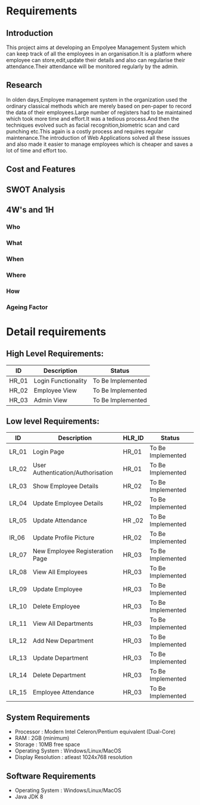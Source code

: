 # Requirements
## Introduction
This project aims at developing an Empolyee Management System which can keep track of all the employees in an organisation.It is a platform where employee can store,edit,update their details and also can regularise their attendance.Their attendance will be monitored regularly by the admin.

## Research
In olden days,Employee management system in the organization used the ordinary classical methods which are merely based on pen-paper to record the data of their employees.Large number of registers had to be maintained which took more time and effort.It was a tedious process.And then the techniques evolved such as facial recognition,biometric scan and card punching etc.This again is a costly process and requires regular maintenance.The introduction of Web Applications solved all these isssues and also made it easier to manage employees which is cheaper and saves a lot of time and effort too.

## Cost and Features

## SWOT Analysis

## 4W's and 1H
### Who

### What
### When
### Where
### How


 ### Ageing Factor


# Detail requirements
## High Level Requirements:

|      ID          |Description                          |Status                         |
|----------------|-------------------------------|-----------------------------|
|HR_01|Login Functionality |To Be Implemented|
|HR_02|Employee View|To Be Implemented|
|HR_03|Admin View|To Be Implemented|


##  Low level Requirements:
|      ID          |Description                          |  HLR_ID  |Status               |
|----------------|-------------------------------|----------|-----------------------------|
|LR_01| Login Page | HR_01 | To Be Implemented |
|LR_02| User Authentication/Authorisation | HR_01 | To Be Implemented |
|LR_03| Show Employee Details | HR_02 | To Be Implemented |
|LR_04| Update Employee Details | HR_02 | To Be Implemented|
|LR_05| Update Attendance | HR _02 | To Be Implemented |
|lR_06| Update Profile Picture | HR_02 | To Be Implemented |
|LR_07| New Employee Registeration Page | HR_03 | To Be Implemented |
|LR_08| View All Employees | HR_03 | To Be Implemented |
|LR_09 | Update Employee | HR_03 | To Be Implemented | 
|LR_10| Delete Employee | HR_03 | To Be Implemented |
|LR_11| View All Departments | HR_03 | To Be Implemented |
|LR_12| Add New Department | HR_03 | To Be Implemented |
|LR_13| Update Department | HR_03 | To Be Implemented |
|LR_14| Delete Department | HR_03 | To Be Implemented |
|LR_15| Employee Attendance | HR_03 | To Be Implemented |
<!-- # Table Stucture

## Employee Table

## -->


<!-- | -->



## System Requirements
* Processor : Modern Intel Celeron/Pentium equivalent (Dual-Core)
* RAM : 2GB (minimum)
* Storage : 10MB free space
* Operating System : Windows/Linux/MacOS
* Display Resolution : atleast 1024x768 resolution

## Software Requirements
* Operating System : Windows/Linux/MacOS
* Java JDK 8
